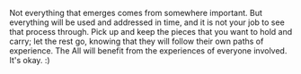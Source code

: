 Not everything that emerges comes from somewhere important. But everything will be used and addressed in time, and it is not your job to see that process through. Pick up and keep the pieces that you want to hold and carry; let the rest go, knowing that they will follow their own paths of experience. The All will benefit from the experiences of everyone involved. It's okay. :)
